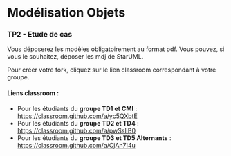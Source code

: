 # Modélisation Objets

### TP2 - Etude de cas

Vous déposerez les modèles obligatoirement au format pdf. Vous pouvez, si vous le souhaitez, déposer les mdj de StarUML.

Pour créer votre fork, cliquez sur le lien classroom correspondant à votre groupe.

#### Liens classroom :
* Pour les étudiants du **groupe TD1 et CMI** : https://classroom.github.com/a/yc5QXbtE
* Pour les étudiants du **groupe TD2 et TD4** : https://classroom.github.com/a/pwSsliB0
* Pour les étudiants du **groupe TD3 et TD5 Alternants** : https://classroom.github.com/a/CjAn7I4u
